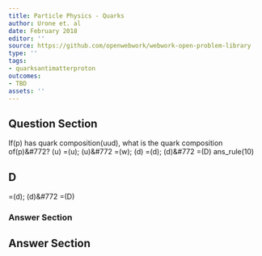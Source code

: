 ```yaml
---
title: Particle Physics - Quarks
author: Urone et. al
date: February 2018
editor: ''
source: https://github.com/openwebwork/webwork-open-problem-library
type: ''
tags:
- quarksantimatterproton
outcomes:
- TBD
assets: ''
---
```


## Question Section 

If(p) has quark composition(uud), what is the quark composition of(p)&#772?
(u) =(u);  (u)&#772 =(w);  (d) =(d);   (d)&#772 =(D)
ans_rule(10)
## D
=(d);   (d)&#772 =(D)
### Answer Section


## Answer Section

